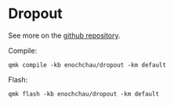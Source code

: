 # Dropout

See more on the [github repository](https://github.com/enochchau/dropout-numpad).

Compile:
```
qmk compile -kb enochchau/dropout -km default
```

Flash:
```
qmk flash -kb enochchau/dropout -km default
```
